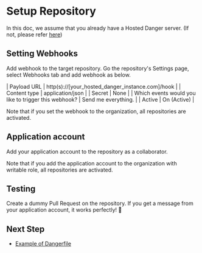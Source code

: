 # Setup Repository

In this doc, we assume that you already have a Hosted Danger server. (If not, please refer [here](/docs/launch_server.md))

## Setting Webhooks

Add webhook to the target repository.
Go the repository's Settings page, select Webhooks tab and add webhook as below.

| Payload URL                                          | http(s)://[your_hosted_danger_instance.com]/hook |
| Content type                                         | application/json                                 |
| Secret                                               | None                                             |
| Which events would you like to trigger this webhook? | Send me everything.                              |
| Active                                               | On (Active)                                      |

Note that if you set the webhook to the organization, all repositories are activated.

## Application account

Add your application account to the repository as a collaborator.

Note that if you add the application account to the organization with writable role, all repositories are activated.

## Testing

Create a dummy Pull Request on the repository. If you get a message from your application account, it works perfectly! :tada:

## Next Step
- [Example of Dangerfile](/docs/example_of_dangerfile.md)
